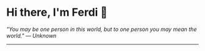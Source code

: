 <h1>Hi there, I'm Ferdi 👋</h1>

<p><em>
  "You may be one person in this world, but to one person you may mean the world." — Unknown
</em></p>

---
